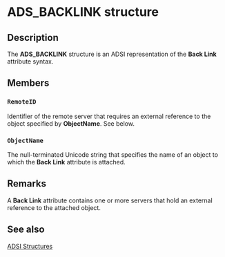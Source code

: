 # ADS_BACKLINK structure

## Description

The **ADS_BACKLINK** structure is an ADSI representation of the **Back Link** attribute syntax.

## Members

### `RemoteID`

Identifier of the remote server that requires an external reference to the object specified by **ObjectName**. See below.

### `ObjectName`

The null-terminated Unicode string that specifies the name of an object to which the **Back Link** attribute is attached.

## Remarks

A **Back Link** attribute contains one or more servers that hold an external reference to the attached object.

## See also

[ADSI Structures](https://learn.microsoft.com/windows/desktop/ADSI/adsi-structures)